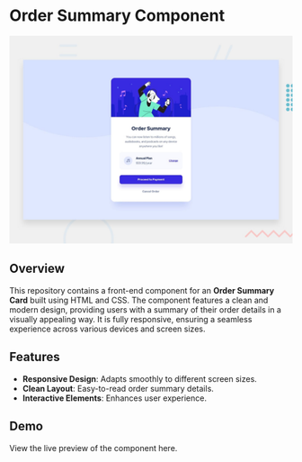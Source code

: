 # Order Summary Component  

![Order Summary Card Preview](./design/desktop-preview.jpg)  

## Overview  

This repository contains a front-end component for an **Order Summary Card** built using HTML and CSS. The component features a clean and modern design, providing users with a summary of their order details in a visually appealing way. It is fully responsive, ensuring a seamless experience across various devices and screen sizes.  

## Features  

- **Responsive Design**: Adapts smoothly to different screen sizes.  
- **Clean Layout**: Easy-to-read order summary details.  
- **Interactive Elements**: Enhances user experience.  

## Demo
View the live preview of the component here.
